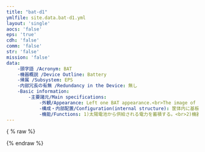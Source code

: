 ```yaml
---
title: "bat-d1"
ymlfile: site.data.bat-d1.yml
layout: 'single'
aocs: 'false'
eps: 'true'
cdh: 'false'
comm: 'false'
str: 'false'
mission: 'false'
data:
    -頭字語 /Acronym: BAT
    -機器概説 /Device Outline: Battery
    -帰属 /Subsystem: EPS
    -内部冗長の有無 /Redundancy in the Device: 無し
    -Basic information:
        -主要諸元/Main specifications:
            -外観/Appearance: Left one BAT appearance.<br>The image of BAT after being installed on inner structure. Just for reference.<br><img src = "/assets/bat1.jpg"><img src = "/assets/bat2.jpg">
            -構成・内部配置/Configuration(internal structure): 筐体内に基板を搭載
            -機能/Functions: 1)太陽電池から供給される電力を蓄積する。<br>2)機器へ電力を供給する。
---
```



{ % raw %}
<script>
    var diagramSource = 'digraph G { Hello->World }'

var data = textEncode(diagramSource) 
var compressed = pako.deflate(data, { level: 9, to: 'string' }) 
var result = btoa(compressed) 
  .replace(/\+/g, '-').replace(/\//g, '_') 

console.log(result)
</script>
{% endraw %}

